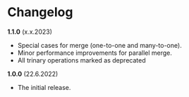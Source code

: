 Changelog
=========

**1.1.0** (x.x.2023)
- Special cases for merge (one-to-one and many-to-one).
- Minor performance improvements for parallel merge.
- All trinary operations marked as deprecated

**1.0.0** (22.6.2022)
- The initial release.